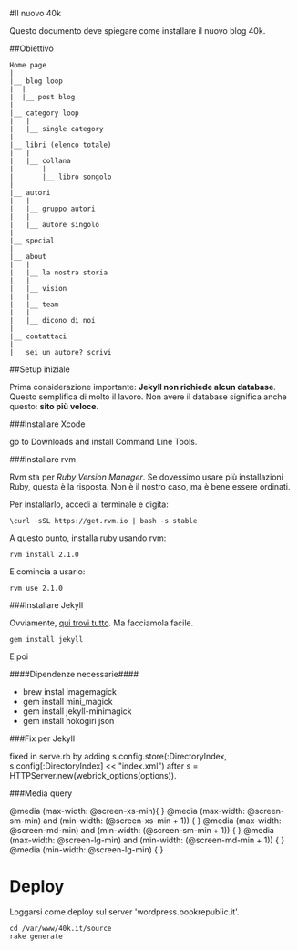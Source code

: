 #Il nuovo 40k

Questo documento deve spiegare come installare il nuovo blog 40k.

##Obiettivo

```
Home page
|
|__ blog loop
|  |
|  |__ post blog
|
|__ category loop
|   |
|   |__ single category
|
|__ libri (elenco totale)
|   |
|   |__ collana
|       |
|       |__ libro songolo
|
|__ autori
|   |
|   |__ gruppo autori
|   |
|   |__ autore singolo
|
|__ special
|
|__ about
|   |
|   |__ la nostra storia
|   |
|   |__ vision
|   |
|   |__ team
|   |
|   |__ dicono di noi
|
|__ contattaci
|
|__ sei un autore? scrivi

```

##Setup iniziale

Prima considerazione importante: **Jekyll non richiede alcun database**. Questo semplifica di molto il lavoro. Non
avere il database significa anche questo: **sito più veloce**.

###Installare Xcode

go to Downloads and install Command Line Tools.

###Installare rvm

Rvm sta per *Ruby Version Manager*. Se dovessimo usare più installazioni Ruby, questa è la risposta. Non è il nostro
caso, ma è bene essere ordinati.

Per installarlo, accedi al terminale e digita:

    \curl -sSL https://get.rvm.io | bash -s stable

A questo punto, installa ruby usando rvm:

    rvm install 2.1.0

E comincia a usarlo:

    rvm use 2.1.0

###Installare Jekyll

Ovviamente, [qui trovi tutto](http://jekyllrb.com/). Ma facciamola facile.

    gem install jekyll

E poi

####Dipendenze necessarie####

- brew instal imagemagick
- gem install mini_magick
- gem install jekyll-minimagick
- gem install nokogiri json

###Fix per Jekyll

fixed in serve.rb by adding s.config.store(:DirectoryIndex, s.config[:DirectoryIndex] << "index.xml") after s = HTTPServer.new(webrick_options(options)).

###Media query

@media (max-width: @screen-xs-min){  }
@media (max-width: @screen-sm-min) and (min-width: (@screen-xs-min + 1)) {  }
@media (max-width: @screen-md-min) and (min-width: (@screen-sm-min + 1)) {  }
@media (max-width: @screen-lg-min) and (min-width: (@screen-md-min + 1)) {  }
@media (min-width: @screen-lg-min) {  }

# Deploy

Loggarsi come deploy sul server 'wordpress.bookrepublic.it'.

```
cd /var/www/40k.it/source
rake generate
```
